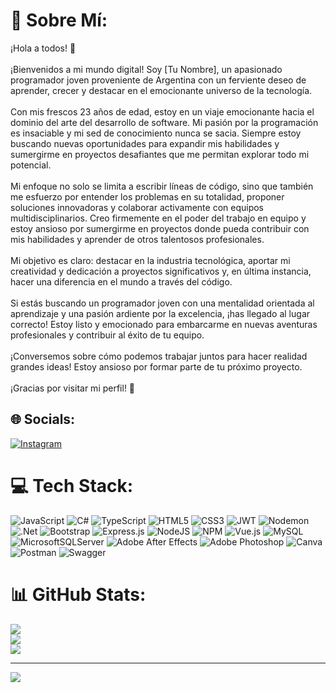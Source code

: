 # 💫 Sobre Mí:
¡Hola a todos! 👋<br><br>¡Bienvenidos a mi mundo digital! Soy [Tu Nombre], un apasionado programador joven proveniente de Argentina con un ferviente deseo de aprender, crecer y destacar en el emocionante universo de la tecnología.<br><br>Con mis frescos 23 años de edad, estoy en un viaje emocionante hacia el dominio del arte del desarrollo de software. Mi pasión por la programación es insaciable y mi sed de conocimiento nunca se sacia. Siempre estoy buscando nuevas oportunidades para expandir mis habilidades y sumergirme en proyectos desafiantes que me permitan explorar todo mi potencial.<br><br>Mi enfoque no solo se limita a escribir líneas de código, sino que también me esfuerzo por entender los problemas en su totalidad, proponer soluciones innovadoras y colaborar activamente con equipos multidisciplinarios. Creo firmemente en el poder del trabajo en equipo y estoy ansioso por sumergirme en proyectos donde pueda contribuir con mis habilidades y aprender de otros talentosos profesionales.<br><br>Mi objetivo es claro: destacar en la industria tecnológica, aportar mi creatividad y dedicación a proyectos significativos y, en última instancia, hacer una diferencia en el mundo a través del código.<br><br>Si estás buscando un programador joven con una mentalidad orientada al aprendizaje y una pasión ardiente por la excelencia, ¡has llegado al lugar correcto! Estoy listo y emocionado para embarcarme en nuevas aventuras profesionales y contribuir al éxito de tu equipo.<br><br>¡Conversemos sobre cómo podemos trabajar juntos para hacer realidad grandes ideas! Estoy ansioso por formar parte de tu próximo proyecto.<br><br>¡Gracias por visitar mi perfil! 🚀


## 🌐 Socials:
[![Instagram](https://img.shields.io/badge/Instagram-%23E4405F.svg?logo=Instagram&logoColor=white)](https://instagram.com/Caslini10fran)

# 💻 Tech Stack:
![JavaScript](https://img.shields.io/badge/javascript-%23323330.svg?style=for-the-badge&logo=javascript&logoColor=%23F7DF1E) ![C#](https://img.shields.io/badge/c%23-%23239120.svg?style=for-the-badge&logo=csharp&logoColor=white) ![TypeScript](https://img.shields.io/badge/typescript-%23007ACC.svg?style=for-the-badge&logo=typescript&logoColor=white) ![HTML5](https://img.shields.io/badge/html5-%23E34F26.svg?style=for-the-badge&logo=html5&logoColor=white) ![CSS3](https://img.shields.io/badge/css3-%231572B6.svg?style=for-the-badge&logo=css3&logoColor=white) ![JWT](https://img.shields.io/badge/JWT-black?style=for-the-badge&logo=JSON%20web%20tokens) ![Nodemon](https://img.shields.io/badge/NODEMON-%23323330.svg?style=for-the-badge&logo=nodemon&logoColor=%BBDEAD) ![.Net](https://img.shields.io/badge/.NET-5C2D91?style=for-the-badge&logo=.net&logoColor=white) ![Bootstrap](https://img.shields.io/badge/bootstrap-%238511FA.svg?style=for-the-badge&logo=bootstrap&logoColor=white) ![Express.js](https://img.shields.io/badge/express.js-%23404d59.svg?style=for-the-badge&logo=express&logoColor=%2361DAFB) ![NodeJS](https://img.shields.io/badge/node.js-6DA55F?style=for-the-badge&logo=node.js&logoColor=white) ![NPM](https://img.shields.io/badge/NPM-%23CB3837.svg?style=for-the-badge&logo=npm&logoColor=white) ![Vue.js](https://img.shields.io/badge/vue.js-%2335495e.svg?style=for-the-badge&logo=vuedotjs&logoColor=%234FC08D) ![MySQL](https://img.shields.io/badge/mysql-%2300000f.svg?style=for-the-badge&logo=mysql&logoColor=white) ![MicrosoftSQLServer](https://img.shields.io/badge/Microsoft%20SQL%20Server-CC2927?style=for-the-badge&logo=microsoft%20sql%20server&logoColor=white) ![Adobe After Effects](https://img.shields.io/badge/Adobe%20After%20Effects-9999FF.svg?style=for-the-badge&logo=Adobe%20After%20Effects&logoColor=white) ![Adobe Photoshop](https://img.shields.io/badge/adobe%20photoshop-%2331A8FF.svg?style=for-the-badge&logo=adobe%20photoshop&logoColor=white) ![Canva](https://img.shields.io/badge/Canva-%2300C4CC.svg?style=for-the-badge&logo=Canva&logoColor=white) ![Postman](https://img.shields.io/badge/Postman-FF6C37?style=for-the-badge&logo=postman&logoColor=white) ![Swagger](https://img.shields.io/badge/-Swagger-%23Clojure?style=for-the-badge&logo=swagger&logoColor=white)
# 📊 GitHub Stats:
![](https://github-readme-stats.vercel.app/api?username=Fran99879&theme=tokyonight&hide_border=false&include_all_commits=false&count_private=false)<br/>
![](https://github-readme-streak-stats.herokuapp.com/?user=Fran99879&theme=tokyonight&hide_border=false)<br/>
![](https://github-readme-stats.vercel.app/api/top-langs/?username=Fran99879&theme=tokyonight&hide_border=false&include_all_commits=false&count_private=false&layout=compact)

---
[![](https://visitcount.itsvg.in/api?id=Fran99879&icon=6&color=0)](https://visitcount.itsvg.in)

<!-- Proudly created with GPRM ( https://gprm.itsvg.in ) -->
